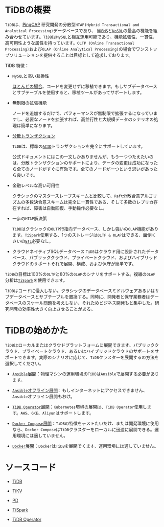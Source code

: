# TiDBの概要

`TiDB`は、[PingCAP](https://pingcap.com/en/) 研究開発の分散型`HTAP(Hybrid Transactional and Analytical Processing)`データベースであり、 [`RDBMS`](https://ja.wikipedia.org/wiki/%E9%96%A2%E4%BF%82%E3%83%87%E3%83%BC%E3%82%BF%E3%83%99%E3%83%BC%E3%82%B9%E7%AE%A1%E7%90%86%E3%82%B7%E3%82%B9%E3%83%86%E3%83%A0)と[`NoSQL`](https://ja.wikipedia.org/wiki/NoSQL)の最高の機能を組み合わせています。`TiDB`は`MySQL`と相互運用可能であり、機能拡張性、一貫性、高可用性ような属性を持っています。`OLTP (Online Transactional Processing)`および`OLAP (Online Analytical Processing)`の場合でワンストップソリューションを提供することは目标として追求しております。

TiDB 特徴：

- `MySQL`と高い互換性

    [ほとんどの場合](https://pingcap.com/docs/v3.0/reference/mysql-compatibility/)、コードを変更せずに移植できます。もしサブデータベースとサブテーブルを使用すると、移植ツールがあってサポートします。

- 無制限の拡張機能

    ノードを追加するだけで、パフォーマンスが無制限で拡張するになっていますし、必要なノードを拡張すれば、高並行性と大規模データのシナリオの処理は簡単になります。

- [分散トランザクション](https://ja.wikipedia.org/wiki/%E5%88%86%E6%95%A3%E3%83%88%E3%83%A9%E3%83%B3%E3%82%B6%E3%82%AF%E3%82%B7%E3%83%A7%E3%83%B3)

    `TiDB`は、標準の[`ACID`](https://ja.wikipedia.org/wiki/ACID_(%E3%82%B3%E3%83%B3%E3%83%94%E3%83%A5%E3%83%BC%E3%82%BF%E7%A7%91%E5%AD%A6))トランザクションを完全にサポートしています。
    
    公式ドキュメントにはこの一文しかありませんが、もう一つつたえたいのは、分散トランザクションのサポートにより、データの変更は成功になったら全てのノードがすぐに有効です。全てのノードが一つという思いがあったら良いです。

- 金融レベルな高い可用性

    クラシックのマスタースレーブスキームと比較して、`Raft`分散合意アルゴリズムの多数決合意スキームは完全に一貫性である、そして多数のレプリカ存在すれば、障害は自動回復、手動操作必要なし。

- 一歩の`HTAP`解決策

    `TiDB`はクラシックの`OLTP`行指向データベース、しかし強いの`OLAP`機能があります。`TiSpark`使用する、1つのストレージは`OLTP & OLAP`はできる、面倒くさいの[`ETL`](https://ja.wikipedia.org/wiki/Extract/Transform/Load)必要なし。

- クラウドネイティブSQLデータベース
    `TiDB`はクラウド用に設計されたデータベース、パブリッククラウド、プライベートクラウド、およびハイブリッドクラウドのサポートそれで展開、構成、および保守が簡単です。

`TiDB`の目標は100%の`OLTP`と80%の`OLAP`のシナリをサポートする。複雑の`OLAP`分析は[`TiSpark`](#)を使用できます。

`TiDB`はコードに侵入しない。クラシックのデータベースミドルウェアあるいはサブデータベースとサブテーブルを置換する。同時に、開発者と保守業務者はデータベースのスケール問題を考えしない、それためビジネス開発もと集中した。研究開発の効率性大きく向上させることがある。

# TiDBの始めかた

`TiDB`はローカルまたはクラウドプラットフォームに展開できます、パブリッククラウド、プライベートクラウド、あるいはハイブリッドクラウドのサポートをサポートできます。実際のシナリオに応じて、`TiDB`クラスターを展開するの方法を選択してください。

- [`Ansible`展開](#)：物理マシンの運用環境の`TiDB`は`Ansible`で展開する必要があります。

- [`Ansible`オフライン展開](#)：もしインターネットにアクセスできません、`Ansible`オフライン展開もおけ。

- [`TiDB Operator`展開](#)：`Kubernetes`環境の展開は、`TiDB Operator`使用します。`AWS`、`GKE`、`Aliyun`はサポートします。

- [`Docker Compose`展開](#)：`TiDB`の特徴をテストたいだけ、または開発環境に使用なら、`Docker Compose`は`TiDB`クラスターをローカルに迅速に展開できる。運用環境には適していません。

- [`Docker`展開](#)：`Docker`は`TiDB`を展開でくます、運用環境には適していません。

# ソースコード

- [TiDB](https://github.com/pingcap/tidb)

- [TiKV](https://github.com/tikv/tikv)

- [PD](https://github.com/pingcap/pd)

- [TiSpark](https://github.com/pingcap/tispark)

- [TiDB Operator](https://github.com/pingcap/tidb-operator)
